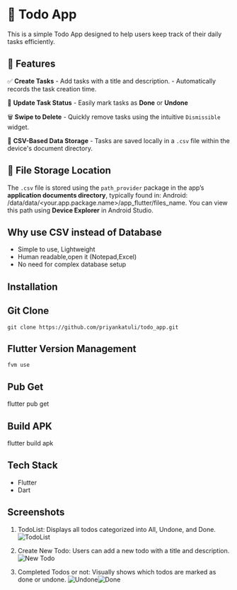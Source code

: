 # 📝 Todo App

This is a simple Todo App designed to help users keep track of their daily tasks efficiently.

## 🚀 Features

 ✅ **Create Tasks**
      - Add tasks with a title and description.
      - Automatically records the task creation time.

 🔁 **Update Task Status**
      - Easily mark tasks as **Done** or **Undone**

 🗑️ **Swipe to Delete**
      - Quickly remove tasks using the intuitive `Dismissible` widget.

 💾 **CSV-Based Data Storage**
     - Tasks are saved locally in a `.csv` file within the device's document directory.

## 📂 File Storage Location

   The `.csv` file is stored using the `path_provider` package in the app’s **application documents directory**, typically found in:
   Android: /data/data/<your.app.package.name>/app_flutter/files_name. You can view this path using **Device Explorer** in Android Studio.

## Why use CSV instead of Database
   - Simple to use, Lightweight
   - Human readable,open it (Notepad,Excel)
   - No need for complex database setup

## Installation
   
## Git Clone
    git clone https://github.com/priyankatuli/todo_app.git

## Flutter Version Management
    fvm use
## Pub Get
   flutter pub get
## Build APK
   flutter build apk

## Tech Stack
- Flutter
- Dart

## Screenshots

1. TodoList: 
Displays all todos categorized into All, Undone, and Done.
                                 ![TodoList](assets/images/todolist.png)
   
2. Create New Todo: 
Users can add a new todo with a title and description.
                                 ![New Todo](assets/images/new_todo.png)
   
3. Completed Todos or not:
Visually shows which todos are marked as done or undone.
![Undone](assets/images/undone.png)![Done](assets/images/done.png)

